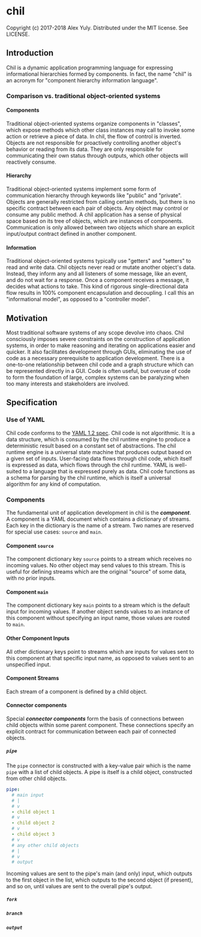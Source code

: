 # chil

Copyright (c) 2017-2018 Alex Yuly. Distributed under the MIT license. See LICENSE.

## Introduction

Chil is a dynamic application programming language for expressing informational hierarchies formed by components. In fact, the name "chil" is an acronym for "component hierarchy information language".

### Comparison vs. traditional object-oriented systems

#### Components

Traditional object-oriented systems organize components in "classes", which expose methods which other class instances may call to invoke some action or retrieve a piece of data. In chil, the flow of control is inverted. Objects are not responsible for proactively controlling another object's behavior or reading from its data. They are only responsible for communicating their own status through outputs, which other objects will reactively consume.

#### Hierarchy

Traditional object-oriented systems implement some form of communication hierarchy through keywords like "public" and "private". Objects are generally restricted from calling certain methods, but there is no specific contract between each pair of objects. Any object may control or consume any public method. A chil application has a sense of physical space based on its tree of objects, which are instances of components. Communication is only allowed between two objects which share an explicit input/output contract defined in another component.

#### Information

Traditional object-oriented systems typically use "getters" and "setters" to read and write data. Chil objects never read or mutate another object's data. Instead, they inform any and all listeners of some message, like an event, and do not wait for a response. Once a component receives a message, it decides what actions to take. This kind of rigorous single-directional data flow results in 100% component encapsulation and decoupling. I call this an "informational model", as opposed to a "controller model".

## Motivation

Most traditional software systems of any scope devolve into chaos. Chil consciously imposes severe constraints on the construction of application systems, in order to make reasoning and iterating on applications easier and quicker. It also facilitates development through GUIs, eliminating the use of code as a necessary prerequisite to application development. There is a one-to-one relationship between chil code and a graph structure which can be represented directly in a GUI. Code is often useful, but overuse of code to form the foundation of large, complex systems can be paralyzing when too many interests and stakeholders are involved.

## Specification

### Use of YAML

Chil code conforms to the [YAML 1.2 spec](http://yaml.org/spec/1.2/spec.html). Chil code is not algorithmic. It is a data structure, which is consumed by the chil runtime engine to produce a deterministic result based on a constant set of abstractions. The chil runtime engine is a universal state machine that produces output based on a given set of inputs. User-facing data flows through chil code, which itself is expressed as data, which flows through the chil runtime. YAML is well-suited to a language that is expressed purely as data. Chil code functions as a schema for parsing by the chil runtime, which is itself a universal algorithm for any kind of computation.

### Components

The fundamental unit of application development in chil is the ***component***. A component is a YAML document which contains a dictionary of streams. Each key in the dictionary is the name of a stream. Two names are reserved for special use cases: `source` and `main`.

#### Component `source`

The component dictionary key `source` points to a stream which receives no incoming values. No other object may send values to this stream. This is useful for defining streams which are the original "source" of some data, with no prior inputs.

#### Component `main`

The component dictionary key `main` points to a stream which is the default input for incoming values. If another object sends values to an instance of this component without specifying an input name, those values are routed to `main`. 

#### Other Component Inputs

All other dictionary keys point to streams which are inputs for values sent to this component at that specific input name, as opposed to values sent to an unspecified input.

#### Component Streams

Each stream of a component is defined by a child object.

#### Connector components

Special ***connector components*** form the basis of connections between child objects within some parent component. These connections specify an explicit contract for communication between each pair of connected objects.

##### `pipe`

The `pipe` connector is constructed with a key-value pair which is the name `pipe` with a list of child objects. A pipe is itself is a child object, constructed from other child objects.

```yml
pipe:
  # main input
  # |
  # v
  - child object 1
  # v
  - child object 2
  # v
  - child object 3
  # v
  # any other child objects
  # |
  # v
  # output
```

Incoming values are sent to the pipe's main (and only) input, which outputs to the first object in the list, which outputs to the second object (if present), and so on, until values are sent to the overall pipe's output.

##### `fork`

##### `branch`

##### `output`
